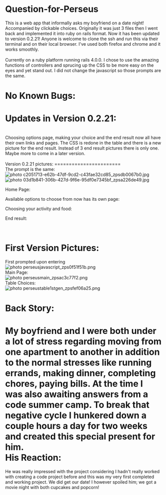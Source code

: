 Question-for-Perseus
====================
This is a web app that informally asks my boyfriend on a date night!
Accompanied by clickable choices. Originally it was just 3 files then
I went back and implemented it into ruby on rails format. Now it has 
been updated to version 0.2.21! Anyone is welcome to clone the ssh and 
run this via their terminal and on their local browser. I've used both 
firefox and chrome and it works smoothly. 
<br>
<br>
Currently on a ruby platform running rails 4.0.0. I chose to use
the amazing functions of controllers and sprucing up the CSS to 
be more easy on the eyes and yet stand out. I did not change the
javascript so those prompts are the same.
<br>

No Known Bugs:
===========

Updates in Version 0.2.21:
==========================
<br>
Choosing options page, making your choice and the end result now all have their own links and pages.
The CSS is redone in the table and there is a new picture for the end result. Instead of 3 end result
pictures there is only one. Maybe more to come in a later version.<br>
<br>
Version 0.2.21 pictures:
=======================
<br>
The prompt is the same:<br>
<img src="http://i20.photobucket.com/albums/b211/krystlephoto/website/c2051713-e62b-47df-9cd2-c43fae32cd85_zpsdb0067b0.jpg" border="0" alt=" photo c2051713-e62b-47df-9cd2-c43fae32cd85_zpsdb0067b0.jpg"/><br>
<img src="http://i20.photobucket.com/albums/b211/krystlephoto/website/03d1b841-306b-427d-9f6e-95df0e7345bf_zpsa226de49.jpg" border="0" alt=" photo 03d1b841-306b-427d-9f6e-95df0e7345bf_zpsa226de49.jpg"/><br>

Home Page:<br>

Available options to choose from now has its own page:<br>

Choosing your activity and food: <br>

End result:<br>

<br>

First Version Pictures:
========================
First prompted upon entering<br>
<img src="http://i20.photobucket.com/albums/b211/krystlephoto/perseusjavascript_zps0f51f51b.png" border="0" alt=" photo perseusjavascript_zps0f51f51b.png"/><br>
Main Page:<br>
<img src="http://i20.photobucket.com/albums/b211/krystlephoto/perseusmain_zpsac3c77f2.png" border="0" alt=" photo perseusmain_zpsac3c77f2.png"/><br>
Table Choices:<br>
<img src="http://i20.photobucket.com/albums/b211/krystlephoto/perseustable1stgen_zpsfef06a25.png" border="0" alt=" photo perseustable1stgen_zpsfef06a25.png"/><br>

Back Story:
=============
My boyfriend and I were both under a lot of stress regarding 
moving from one apartment to another in addition to the normal stresses like 
running errands, making dinner, completing chores, paying bills. At the time
I was also awaiting answers from a code summer camp. To break that negative cycle 
I hunkered down a couple hours a day for two weeks and created this special present for him.
<br>
His Reaction:
===============
He was really impressed with the project considering I hadn't really worked
with creating a code project before and this was my very first completed and working project. 
We did get our date! I however spoiled him; we got a movie night with both cupcakes and popcorn!<br>
<br>
